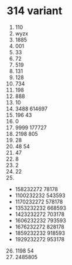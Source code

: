 # 314 variant

1. 110
2. wyzx
3. 1885
4. 001
5. 33
6. 72
7. 519
8. 131
9. 128
10. 734
11. 198
12. 888
13. 10
14. 3488 614697
15. 196 43
16. 0
17. 9999 177727
18. 2198 805
19. 28
20. 48 54
21. 47
22. 8
23. 2
24. 22
25. 
- 158232272 78178
- 1100232232 543593
- 1170232272 578178
- 1353232232 668593
- 1423232272 703178
- 1606232232 793593
- 1676232272 828178
- 1859232232 918593
- 1929232272 953178
26. 1198 54
27. 2485805